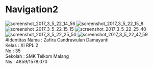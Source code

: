 # Navigation2
![screenshot_2017_3_5_22_14_56](https://cloud.githubusercontent.com/assets/22255497/23593649/6c71f6c4-0244-11e7-9ad7-a35a4a56f015.png)
![screenshot_2017_3_5_22_15_8](https://cloud.githubusercontent.com/assets/22255497/23593650/6c72bc12-0244-11e7-935e-37fa8e185181.png)
![screenshot_2017_3_5_22_15_15](https://cloud.githubusercontent.com/assets/22255497/23593651/6c78eb1e-0244-11e7-987f-1a06557f7ff0.png)
![screenshot_2017_3_5_22_25_40](https://cloud.githubusercontent.com/assets/22255497/23593652/6c7742aa-0244-11e7-8168-819ea6533b34.png)
![screenshot_2017_3_5_22_25_50](https://cloud.githubusercontent.com/assets/22255497/23593653/6c79a72a-0244-11e7-9050-4772407175db.png)
![screenshot_2017_3_5_22_47_59](https://cloud.githubusercontent.com/assets/22255497/23593654/6c7c6ee2-0244-11e7-97e2-6adb46c0d08d.png)
#Identitas
Nama : Zafira Candrawulan Damayanti<br>
Kelas : XI RPL 2<br>
No : 35<br>
Sekolah : SMK Telkom Malang<br>
Nis : 4859/1578.070<br>
